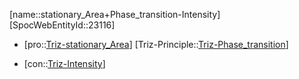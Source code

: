 ﻿---
type: TrizContradiction
aliases:
- stationary_Area+Phase_transition-Intensity
license: CC BY-SA 4.0
copyright: https://github.com/SpocWeb
IsDeleted: false
IsReadOnly: false
Confidential: public
tags: 
- Triz/Contradiction
---
[name::stationary_Area+Phase_transition-Intensity]
[SpocWebEntityId::23116]
+ [pro::[Triz-stationary_Area](tech/Triz/Parameter/Triz-stationary_Area.md)]
[Triz-Principle::[Triz-Phase_transition](tech/Triz/Principle/Triz-Phase_transition.md)]
- [con::[Triz-Intensity](tech/Triz/Parameter/Triz-Intensity.md)]

